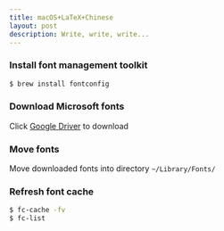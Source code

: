 ```yaml
---
title: macOS+LaTeX+Chinese
layout: post
description: Write, write, write...
---
```


### Install font management toolkit

```bash
$ brew install fontconfig
```

### Download Microsoft fonts

Click [Google Driver](https://drive.google.com/file/d/1EZWu59X97ry3EqslNJ6ooDqcm13VRP9X/view?usp=sharing) to download

### Move fonts

Move downloaded fonts into directory `~/Library/Fonts/`


### Refresh font cache

```bash
$ fc-cache -fv
$ fc-list
```

